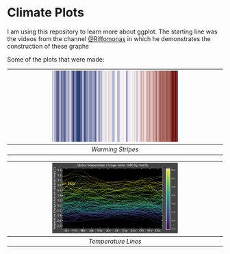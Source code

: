 # Climate Plots 

I am using this repository to learn more about ggplot. The starting line was the videos from the channel [@Riffomonas](https://www.youtube.com/@Riffomonas) in which he demonstrates the construction of these graphs

Some of the plots that were made:

| <img src="https://github.com/wyaravms/climate.viz/blob/main/figures/warming_stripes.png" width="60%" height="30%"> |
|:--:|
| *Warming Stripes* |

| <img src="https://github.com/wyaravms/climate.viz/blob/main/figures/temperature_lines.png" width="60%" height="30%"> |
|:--:|
| *Temperature Lines* |
